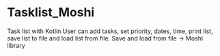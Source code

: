 # Tasklist_Moshi
Task list with Kotlin
User can add tasks, set priority, dates, time, print list, save list to file and load list from file.
Save and load from file -> Moshi library
